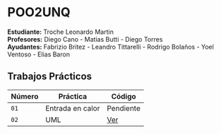 # POO2UNQ

**Estudiante:** Troche Leonardo Martin  
**Profesores:** Diego Cano - Matias Butti - Diego Torres  
**Ayudantes:** Fabrizio Britez - Leandro Tittarelli - Rodrigo Bolaños - Yoel Ventoso - Elias Baron

## Trabajos Prácticos

| Número | Práctica         | Código      |
| ------ | ---------------- | ----------- |
| `01`   | Entrada en calor | Pendiente   |
| `02`   | UML              | [Ver](TP02) |
